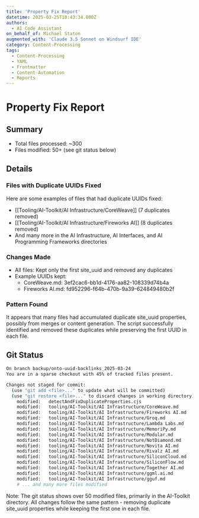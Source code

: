 ```yaml
---
title: 'Property Fix Report'
datetime: 2025-03-25T18:43:34.000Z
authors:
  - AI Code Assistant
on_behalf_of: Michael Staton
augmented_with: 'Claude 3.5 Sonnet on Windsurf IDE'
category: Content-Processing
tags:
  - Content-Processing
  - YAML
  - Frontmatter
  - Content-Automation
  - Reports
---
```


# Property Fix Report

## Summary
- Total files processed: ~300
- Files modified: 50+ (see git status below)

## Details

### Files with Duplicate UUIDs Fixed
Here are some examples of files that had duplicate UUIDs fixed:
- [[Tooling/AI-Toolkit/AI Infrastructure/CoreWeave]] (7 duplicates removed)
- [[Tooling/AI-Toolkit/AI Infrastructure/Fireworks AI]] (8 duplicates removed)
- And many more in the AI Infrastructure, AI Interfaces, and AI Programming Frameworks directories

### Changes Made
- All files: Kept only the first site_uuid and removed any duplicates
- Example UUIDs kept:
  - CoreWeave.md: 3ef2cac6-bb1d-4176-aa82-108339d74b4a
  - Fireworks AI.md: fd952296-f64b-470b-9a39-624849480b2f

### Pattern Found
It appears that many files had accumulated duplicate site_uuid properties, possibly from merges or content generation. The script successfully identified and removed these duplicates while preserving the first UUID in each file.

## Git Status
```bash
On branch backup/onto-uuid-backlinks_2025-03-24
You are in a sparse checkout with 45% of tracked files present.

Changes not staged for commit:
  (use "git add <file>..." to update what will be committed)
  (use "git restore <file>..." to discard changes in working directory)
	modified:   detectAndFixDuplicateProperties.cjs
	modified:   tooling/AI-Toolkit/AI Infrastructure/CoreWeave.md
	modified:   tooling/AI-Toolkit/AI Infrastructure/Fireworks AI.md
	modified:   tooling/AI-Toolkit/AI Infrastructure/Groq.md
	modified:   tooling/AI-Toolkit/AI Infrastructure/Lambda Labs.md
	modified:   tooling/AI-Toolkit/AI Infrastructure/MemoriPy.md
	modified:   tooling/AI-Toolkit/AI Infrastructure/Modular.md
	modified:   tooling/AI-Toolkit/AI Infrastructure/NotDiamond.md
	modified:   tooling/AI-Toolkit/AI Infrastructure/Novita AI.md
	modified:   tooling/AI-Toolkit/AI Infrastructure/Rivalz AI.md
	modified:   tooling/AI-Toolkit/AI Infrastructure/SiliconCloud.md
	modified:   tooling/AI-Toolkit/AI Infrastructure/SiliconFlow.md
	modified:   tooling/AI-Toolkit/AI Infrastructure/Together AI.md
	modified:   tooling/AI-Toolkit/AI Infrastructure/ggml.ai.md
	modified:   tooling/AI-Toolkit/AI Infrastructure/gguf.md
	# ... and many more files modified
```

Note: The git status shows over 50 modified files, primarily in the AI-Toolkit directory. All changes follow the same pattern - removing duplicate site_uuid properties while keeping the first one in each file.
